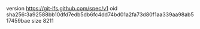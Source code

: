 version https://git-lfs.github.com/spec/v1
oid sha256:3a92588bb10dfd7edb5db6fc4dd74bd01a2fa73d80f1aa339aa98ab517459bae
size 8211
